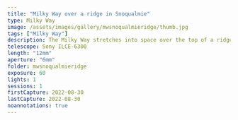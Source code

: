 ```yaml
---
title: "Milky Way over a ridge in Snoqualmie"
type: Milky Way
image: /assets/images/gallery/mwsnoqualmieridge/thumb.jpg
tags: ["Milky Way"]
description: The Milky Way stretches into space over the top of a ridge seen from Snoqualmie Point Park in Washington.
telescope: Sony ILCE-6300
length: "12mm"
aperture: "6mm"
folder: mwsnoqualmieridge
exposure: 60
lights: 1
sessions: 1
firstCapture: 2022-08-30
lastCapture: 2022-08-30
noannotations: true
---
```

